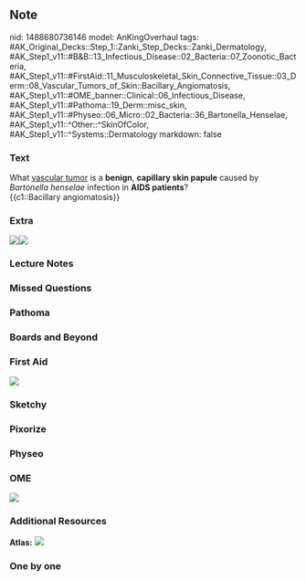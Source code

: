 ## Note
nid: 1488680736146
model: AnKingOverhaul
tags: #AK_Original_Decks::Step_1::Zanki_Step_Decks::Zanki_Dermatology, #AK_Step1_v11::#B&B::13_Infectious_Disease::02_Bacteria::07_Zoonotic_Bacteria, #AK_Step1_v11::#FirstAid::11_Musculoskeletal_Skin_Connective_Tissue::03_Derm::08_Vascular_Tumors_of_Skin::Bacillary_Angiomatosis, #AK_Step1_v11::#OME_banner::Clinical::06_Infectious_Disease, #AK_Step1_v11::#Pathoma::19_Derm::misc_skin, #AK_Step1_v11::#Physeo::06_Micro::02_Bacteria::36_Bartonella_Henselae, #AK_Step1_v11::^Other::^SkinOfColor, #AK_Step1_v11::^Systems::Dermatology
markdown: false

### Text
<div>
  What <u>vascular tumor</u> is a <b>benign</b>, <b>capillary skin
  papule</b> caused by <i>Bartonella henselae</i> infection in
  <b>AIDS patients</b>?
</div>
<div>
  {{c1::Bacillary angiomatosis}}
</div>

### Extra
<img src="bacillary-angiomatosis-pictures.jpg"><img src=
"paste-75cce9301bef855624b1a993d669d199ea7f619e.png">

### Lecture Notes


### Missed Questions


### Pathoma


### Boards and Beyond


### First Aid
<img src="tmpCVvwCI.png">

### Sketchy


### Pixorize


### Physeo


### OME
<div class="ome-widget">
  <a href=
  "https://onlinemeded.org/spa/infectious-disease?ref=anki"><img src="_OME_AnkiFlashcards_Topic_2.png"></a>
</div>

### Additional Resources
<b>Atlas:</b> <img src="tmpkNCCuZ.png">

### One by one

